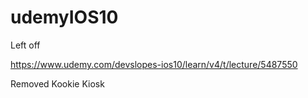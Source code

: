 # udemyIOS10

Left off

https://www.udemy.com/devslopes-ios10/learn/v4/t/lecture/5487550


Removed Kookie Kiosk






